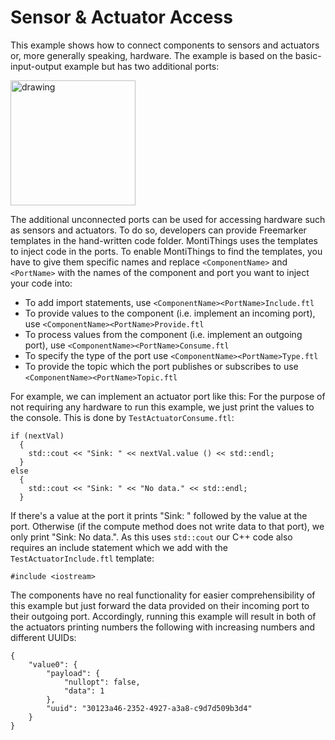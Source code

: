 <!-- (c) https://github.com/MontiCore/monticore -->
# Sensor & Actuator Access

This example shows how to connect components to sensors and actuators or, more
generally speaking, hardware.
The example is based on the basic-input-output example but has two additional
ports:

<img src="../../docs/SensorActuatorAccess.png" alt="drawing" height="200px"/>

The additional unconnected ports can be used for accessing hardware such as 
sensors and actuators.
To do so, developers can provide Freemarker templates in the hand-written code 
folder. 
MontiThings uses the templates to inject code in the ports.
To enable MontiThings to find the templates, you have to give them specific 
names and replace `<ComponentName>` and `<PortName>` with the names of the 
component and port you want to inject your code into: 
- To add import statements, use `<ComponentName><PortName>Include.ftl`
- To provide values to the component (i.e. implement an incoming port), 
use `<ComponentName><PortName>Provide.ftl`
- To process values from the component (i.e. implement an outgoing port), 
use `<ComponentName><PortName>Consume.ftl`
- To specify the type of the port use `<ComponentName><PortName>Type.ftl`
- To provide the topic which the port publishes or subscribes to use
`<ComponentName><PortName>Topic.ftl`

For example, we can implement an actuator port like this: 
For the purpose of not requiring any hardware to run this example, we just print
the values to the console.
This is done by `TestActuatorConsume.ftl`:
```
if (nextVal)
  {
    std::cout << "Sink: " << nextVal.value () << std::endl;
  }
else
  { 
    std::cout << "Sink: " << "No data." << std::endl; 
  }
```
If there's a value at the port it prints "Sink: " followed by the value at the 
port. 
Otherwise (if the compute method does not write data to that port), we only 
print "Sink: No data.".
As this uses `std::cout` our C++ code also requires an include statement which
we add with the `TestActuatorInclude.ftl` template:
```
#include <iostream>
```

The components have no real functionality for easier comprehensibility of 
this example but just forward the data provided on their incoming port to their
outgoing port. 
Accordingly, running this example will result in both of the actuators printing 
numbers the following with increasing numbers and different UUIDs: 
```
{
    "value0": {
        "payload": {
            "nullopt": false,
            "data": 1
        },
        "uuid": "30123a46-2352-4927-a3a8-c9d7d509b3d4"
    }
}

```